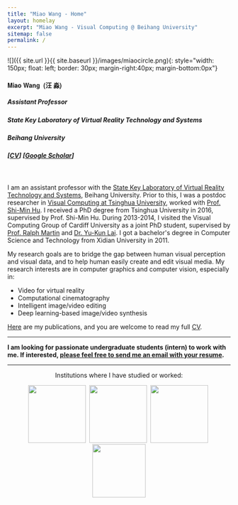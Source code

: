 ```yaml
---
title: "Miao Wang - Home"
layout: homelay
excerpt: "Miao Wang - Visual Computing @ Beihang University"
sitemap: false
permalink: /
---
```


<!-- <center>
<figure>
    
  <img src="{{ site.url }}{{ site.baseurl }}/images/miaocircle.png" style="width: 180px">

</figure>
</center>
<br/> -->

<!-- ***
**I will join the Key State Laboratory of Virtual Reality and Systems, Beihang University in Oct. 2018.**

*** -->

![]({{ site.url }}{{ site.baseurl }}/images/miaocircle.png){: style="width: 150px; float: left; border: 30px; margin-right:40px; margin-bottom:0px"}

<!-- ###  **Miao Wang** -->

<div><h4 style="font-family: Helvetica Neue,Source Sans Pro,Arial"><b>Miao Wang &nbsp;(汪 淼)</b></h4></div>

##### Assistant Professor

##### State Key Laboratory of Virtual Reality Technology and Systems

<!-- ##### School of Computer Science and Engineering -->

##### Beihang University

##### [[CV](http://miaowang.me/CV.pdf)] [[Google Scholar](https://scholar.google.com/citations?user=AAwLfKUAAAAJ&hl=en)]

<!-- ##### *Assistant Professor*

##### *Visual Computing Group*

##### *Key State Laboratory of Virtual Reality and Systems*

##### *Beihang University* -->

<br>


I am an assistant professor with the [State Key Laboratory of Virtual Reality Technology and Systems](http://vrlab.buaa.edu.cn), Beihang University. Prior to this, I was a postdoc researcher in [Visual Computing at Tsinghua University](http://cg.cs.tsinghua.edu.cn), worked with [Prof. Shi-Min Hu](http://cg.cs.tsinghua.edu.cn/prof_hu.htm). I received a PhD degree from Tsinghua University in 2016, supervised by Prof. Shi-Min Hu. During 2013-2014, I visited the Visual Computing Group of Cardiff University as a joint PhD student, supervised by [Prof. Ralph Martin](https://www.cardiff.ac.uk/people/view/118143-martin-ralph) and [Dr. Yu-Kun Lai](https://users.cs.cf.ac.uk/Yukun.Lai/). I got a bachelor's degree in Computer Science and Technology from Xidian University in 2011.

My research goals are to bridge the gap between human visual perception and visual data, and to help human easily create and edit visual media. My research interests are in computer graphics and computer vision, especially in:

* Video for virtual reality
* Computational cinematography
* Intelligent image/video editing
* Deep learning-based image/video synthesis

[Here](http://miaowang.me/publications) are my publications, and you are welcome to read my full [CV](http://miaowang.me/CV.pdf).



***
**I am looking for passionate undergraduate students (intern) to work with me. If interested, [please feel free to send me an email with your resume](mailto:miaowang.me@gmail.com).**

***






<!-- **I am looking for passionate Master students (full time) and Undergraduate students (intern) to work with me** [(more info)]({{ site.url }}{{ site.baseurl }}/vacancies) **!** -->
 
 

<p style="text-align:center;">Institutions where I have studied or worked:</p>
<figure class="fourth" style="text-align:center;">
  <img src="{{ site.url }}{{ site.baseurl }}/images/beihang_logo.jpg" style="width: 130px">&nbsp;
  <img src="{{ site.url }}{{ site.baseurl }}/images/tsinghua_logo.png" style="width: 130px">&nbsp;
  <img src="{{ site.url }}{{ site.baseurl }}/images/xidian_logo.jpg" style="width: 130px">&nbsp;
  <img src="{{ site.url }}{{ site.baseurl }}/images/cardiff_logo.jpg" style="width: 120px">
</figure>








